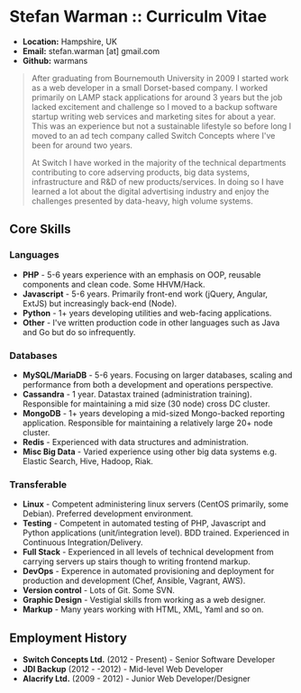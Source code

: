 Stefan Warman :: Curriculm Vitae
=============

* **Location:** Hampshire, UK
* **Email:** stefan.warman [at] gmail.com
* **Github:** warmans

> After graduating from Bournemouth University in 2009 I started work as a web developer in a small
> Dorset-based company. I worked primarily on LAMP stack applications for around 3 years but the job 
> lacked excitement and challenge so I moved to a backup software startup writing web services and marketing sites 
> for about a year. This was an experience but not a sustainable lifestyle so before long I moved to an ad tech
> company called Switch Concepts where I've been for around two years.
>
> At Switch I have worked in the majority of the technical departments contributing to core adserving products,
> big data systems, infrastructure and R&D of new products/services. In doing so I have learned a lot about 
> the digital advertising industry and enjoy the challenges presented by data-heavy, high volume systems.

Core Skills
------------

### Languages

* **PHP** - 5-6 years experience with an emphasis on OOP, reusable components and clean code. Some HHVM/Hack.
* **Javascript** - 5-6 years. Primarily front-end work (jQuery, Angular, ExtJS) but increasingly back-end (Node).
* **Python** - 1+ years developing utilities and web-facing applications.
* **Other** - I've written production code in other languages such as Java and Go but do so infrequently.

### Databases

* **MySQL/MariaDB** - 5-6 years. Focusing on larger databases, scaling and performance from both a development and operations perspective.
* **Cassandra** - 1 year. Datastax trained (administration training). Responsible for maintaining a mid size (30 node) cross DC cluster.
* **MongoDB** - 1+ years developing a mid-sized Mongo-backed reporting application. Responsible for maintaining a relatively large 20+ node cluster.
* **Redis** - Experienced with data structures and administration.
* **Misc Big Data** - Varied experience using other big data systems e.g. Elastic Search, Hive, Hadoop, Riak.

### Transferable

* **Linux** - Competent administering linux servers (CentOS primarily, some Debian). Preferred development environment.
* **Testing** - Competent in automated testing of PHP, Javascript and Python applications (unit/integration level). BDD trained. Experienced in Continuous Integration/Delivery.
* **Full Stack** - Experienced in all levels of technical development from carrying servers up stairs though to writing frontend markup.
* **DevOps** - Experence in automated provisioning and deployment for production and development (Chef, Ansible, Vagrant, AWS).
* **Version control** - Lots of Git. Some SVN.
* **Graphic Design** - Vestigial skills from working as a web designer.
* **Markup** - Many years working with HTML, XML, Yaml and so on.

Employment History
------------------
* **Switch Concepts Ltd.** (2012 - Present) - Senior Software Developer
* **JDI Backup** (2012 - -2012) - Mid-level Web Developer
* **Alacrify Ltd.** (2009 - 2012)  - Junior Web Developer/Designer
